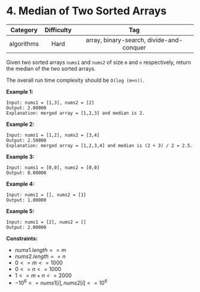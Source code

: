 # 4. Median of Two Sorted Arrays

|Category|Difficulty|Tag|
|:-:|:-:|:-:|
|algorithms|Hard|array, binary-search, divide-and-conquer|

Given two sorted arrays `nums1` and `nums2` of size `m` and `n` respectively, return the median of the two sorted arrays.

The overall run time complexity should be `O(log (m+n))`.

**Example 1:**

``` text
Input: nums1 = [1,3], nums2 = [2]
Output: 2.00000
Explanation: merged array = [1,2,3] and median is 2.
```

**Example 2:**

``` text
Input: nums1 = [1,2], nums2 = [3,4]
Output: 2.50000
Explanation: merged array = [1,2,3,4] and median is (2 + 3) / 2 = 2.5.
```

**Example 3:**

``` text
Input: nums1 = [0,0], nums2 = [0,0]
Output: 0.00000
```

**Example 4:**

``` text
Input: nums1 = [], nums2 = [1]
Output: 1.00000
```

**Example 5:**

``` text
Input: nums1 = [2], nums2 = []
Output: 2.00000
```

**Constraints:**

+ $nums1.length == m$
+ $nums2.length == n$
+ $0 <= m <= 1000$
+ $0 <= n <= 1000$
+ $1 <= m + n <= 2000$
+ $-10^{6} <= nums1[i], nums2[i] <= 10^{6}$
